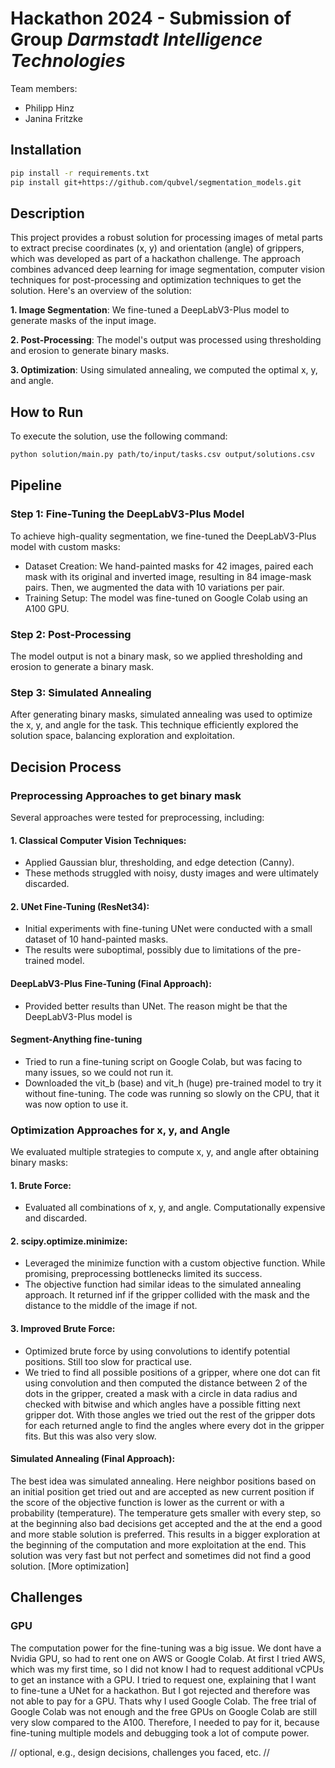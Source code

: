 # Hackathon 2024 - Submission of Group *Darmstadt Intelligence Technologies*
Team members:
- Philipp Hinz
- Janina Fritzke
## Installation
```bash
pip install -r requirements.txt
pip install git+https://github.com/qubvel/segmentation_models.git
```
## Description
This project provides a robust solution for processing images of metal parts to extract precise 
coordinates (x, y) and orientation (angle) of grippers, which was developed as part of a hackathon 
challenge. The approach combines advanced deep learning for image segmentation, computer vision
techniques for post-processing and optimization techniques to get the solution. 
Here's an overview of the solution:

**1. Image Segmentation**:
We fine-tuned a DeepLabV3-Plus model to generate masks of the input image. 

**2. Post-Processing**:
The model's output was processed using thresholding and erosion to generate binary masks.

**3. Optimization**:
Using simulated annealing, we computed the optimal x, y, and angle.

## How to Run
To execute the solution, use the following command:
```bash
python solution/main.py path/to/input/tasks.csv output/solutions.csv
```

## Pipeline

### Step 1: Fine-Tuning the DeepLabV3-Plus Model

To achieve high-quality segmentation, we fine-tuned the DeepLabV3-Plus model with custom masks:
- Dataset Creation: We hand-painted masks for 42 images, paired each mask with its original 
and inverted image, resulting in 84 image-mask pairs. Then, we augmented the data with 10 
variations per pair.
- Training Setup: The model was fine-tuned on Google Colab using an A100 GPU.

### Step 2: Post-Processing
The model output is not a binary mask, so we applied thresholding and erosion to generate a 
binary mask.

### Step 3: Simulated Annealing
After generating binary masks, simulated annealing was used to optimize the x, y, and angle 
for the task. This technique efficiently explored the solution space, balancing exploration 
and exploitation.

## Decision Process

### Preprocessing Approaches to get binary mask
Several approaches were tested for preprocessing, including:

#### 1. Classical Computer Vision Techniques:
- Applied Gaussian blur, thresholding, and edge detection (Canny).
- These methods struggled with noisy, dusty images and were ultimately discarded.

#### 2. UNet Fine-Tuning (ResNet34):
- Initial experiments with fine-tuning UNet were conducted with a small dataset of 
10 hand-painted masks.
- The results were suboptimal, possibly due to limitations of the pre-trained model.

#### DeepLabV3-Plus Fine-Tuning (Final Approach):
- Provided better results than UNet. The reason might be that the DeepLabV3-Plus model is

#### Segment-Anything fine-tuning
- Tried to run a fine-tuning script on Google Colab, but was facing to many issues, so we could
not run it.
- Downloaded the vit_b (base) and vit_h (huge) pre-trained model to try it without fine-tuning.
The code was running so slowly on the CPU, that it was now option to use it.

### Optimization Approaches for x, y, and Angle

We evaluated multiple strategies to compute x, y, and angle after obtaining binary masks:
#### 1. Brute Force:
- Evaluated all combinations of x, y, and angle. Computationally expensive and discarded.

#### 2. scipy.optimize.minimize:
- Leveraged the minimize function with a custom objective function. While promising, 
preprocessing bottlenecks limited its success.
- The objective function had similar ideas to the simulated annealing approach. It returned
inf if the gripper collided with the mask and the distance to the middle of the image if not.

#### 3. Improved Brute Force:
- Optimized brute force by using convolutions to identify potential positions. Still too slow 
for practical use.
- We tried to find all possible positions of a gripper, where one dot can fit using convolution
and then computed the distance between 2 of the dots in the gripper, created a mask with a circle
in data radius and checked with bitwise and which angles have a possible fitting next gripper dot.
With those angles we tried out the rest of the gripper dots for each returned angle to find the
angles where every dot in the gripper fits. But this was also very slow.

#### Simulated Annealing (Final Approach):
The best idea was simulated annealing. Here neighbor positions based on
an initial position get tried out and are accepted as new current position
if the score of the objective function is lower as the current or with a 
probability (temperature). The temperature gets smaller with every step, so
at the beginning also bad decisions get accepted and the at the end a good 
and more stable solution is preferred. This results in a bigger exploration 
at the beginning of the computation and more exploitation at the end. This solution
was very fast but not perfect and sometimes did not find a good solution.
[More optimization]

## Challenges

### GPU
The computation power for the fine-tuning was a big issue. We dont have a 
Nvidia GPU, so had to rent one on AWS or Google Colab. At first I tried AWS, which
was my first time, so I did not know I had to request additional vCPUs to get an
instance with a GPU. I tried to request one, explaining that I want to fine-tune
a UNet for a hackathon. But I got rejected and therefore was not able to pay for
a GPU. Thats why I used Google Colab. The free trial of 
Google Colab was not enough and the free GPUs on Google Colab are still very
slow compared to the A100. Therefore, I needed to pay for it, because fine-tuning
multiple models and debugging took a lot of compute power.


// optional, e.g., design decisions, challenges you faced, etc. //
